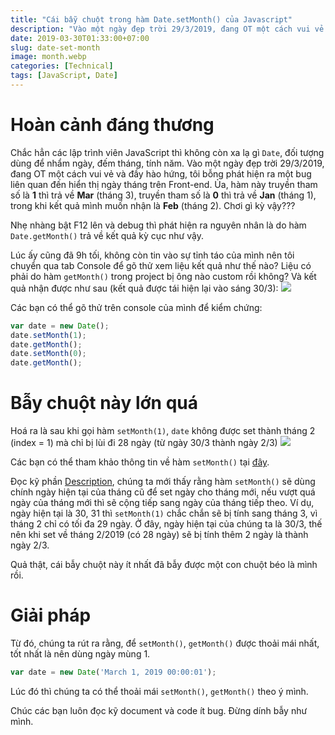 ```yaml
---
title: "Cái bẫy chuột trong hàm Date.setMonth() của Javascript"
description: "Vào một ngày đẹp trời 29/3/2019, đang OT một cách vui vẻ và đầy hào hứng, tôi bỗng phát hiện ra một bug liên quan đến hiển thị ngày tháng trên Front-end."
date: 2019-03-30T01:33:00+07:00
slug: date-set-month
image: month.webp
categories: [Technical]
tags: [JavaScript, Date]
---
```


# Hoàn cảnh đáng thương
Chắc hẳn các lập trình viên JavaScript thì không còn xa lạ gì `Date`, đối tượng dùng để nhẩm ngày, đếm tháng, tính năm. Vào một ngày đẹp trời 29/3/2019, đang OT một cách vui vẻ và đầy hào hứng, tôi bỗng phát hiện ra một bug liên quan đến hiển thị ngày tháng trên Front-end. Ủa, hàm này truyền tham số là **1** thì trả về **Mar** (tháng 3), truyền tham số là **0** thì trả về **Jan** (tháng 1), trong khi kết quả mình muốn nhận là **Feb** (tháng 2). Chơi gì kỳ vậy???

Nhẹ nhàng bật F12 lên và debug thì phát hiện ra nguyên nhân là do hàm `Date.getMonth()` trả về kết quả kỳ cục như vậy.

Lúc ấy cũng đã 9h tối, không còn tin vào sự tỉnh táo của mình nên tôi chuyển qua tab Console để gõ thử xem liệu kết quả như thế nào? Liệu có phải do hàm `getMonth()` trong project bị ông nào custom rồi không?
Và kết quả nhận được như sau (kết quả được tái hiện lại vào sáng 30/3):
![](https://images.viblo.asia/91fc5303-ed6d-470d-92ff-b0bdcd46c988.PNG)

Các bạn có thể gõ thử trên console của mình để kiểm chứng:
```javascript
var date = new Date();
date.setMonth(1);
date.getMonth();
date.setMonth(0);
date.getMonth();
```

# Bẫy chuột này lớn quá
Hoá ra là sau khi gọi hàm `setMonth(1)`, `date` không được set thành tháng 2 (index = 1) mà chỉ bị lùi đi 28 ngày (từ ngày 30/3 thành ngày 2/3)
![](https://images.viblo.asia/5da81bdf-8f4e-4a61-af4b-8a21e9f15e4d.PNG)

Các bạn có thể tham khảo thông tin về hàm `setMonth()` tại [đây](https://developer.mozilla.org/en-US/docs/Web/JavaScript/Reference/Global_Objects/Date/setMonth).

Đọc kỹ phần [Description](https://developer.mozilla.org/en-US/docs/Web/JavaScript/Reference/Global_Objects/Date/setMonth#Description), chúng ta mới thấy rằng hàm `setMonth()` sẽ dùng chính ngày hiện tại của tháng cũ để set ngày cho tháng mới, nếu vượt quá ngày của tháng mới thì sẽ cộng tiếp sang ngày của tháng tiếp theo. Ví dụ, ngày hiện tại là 30, 31 thì `setMonth(1)` chắc chắn sẽ bị tính sang tháng 3, vì tháng 2 chỉ có tối đa 29 ngày. Ở đây, ngày hiện tại của chúng ta là 30/3, thế nên khi set về tháng 2/2019 (có 28 ngày) sẽ bị tính thêm 2 ngày là thành ngày 2/3.

Quả thật, cái bẫy chuột này ít nhất đã bẫy được một con chuột béo là mình rồi.

# Giải pháp
Từ đó, chúng ta rút ra rằng, để `setMonth()`, `getMonth()` được thoải mái nhất, tốt nhất là nên dùng ngày mùng 1.
```javascript
var date = new Date('March 1, 2019 00:00:01');
```

Lúc đó thì chúng ta có thể thoải mái `setMonth()`, `getMonth()` theo ý mình.

Chúc các bạn luôn đọc kỹ document và code ít bug. Đừng dính bẫy như mình.
